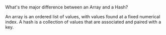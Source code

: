 What's the major difference between an Array and a Hash?

An array is an ordered list of values, with values found at a fixed numerical index. A hash is a collection of values that are associated and paired with a key.
